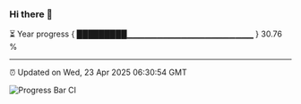 ### Hi there 👋

⏳ Year progress { █████████▁▁▁▁▁▁▁▁▁▁▁▁▁▁▁▁▁▁▁▁▁ } 30.76 %

---

⏰ Updated on Wed, 23 Apr 2025 06:30:54 GMT

![Progress Bar CI](https://github.com/liununu/liununu/workflows/Progress%20Bar%20CI/badge.svg)
